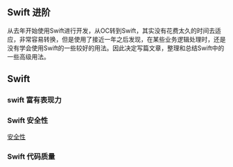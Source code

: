 ## Swift 进阶

从去年开始使用Swift进行开发，从OC转到Swift，其实没有花费太久的时间去适应，非常容易转换，但是使用了接近一年之后发现，在某些业务逻辑处理时，还是没有学会使用Swift的一些较好的用法。因此决定写篇文章，整理和总结Swift中的一些高级用法。


## Swift

### swift 富有表现力

### Swift 安全性

[安全性](https://github.com/LeeWongSnail/AdvancedSwift/blob/main/Swift%20%E5%AE%89%E5%85%A8%E6%80%A7.md)

### Swift 代码质量







